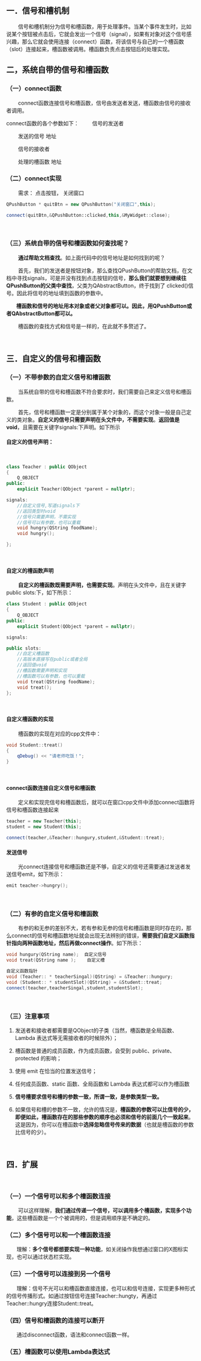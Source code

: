 ﻿## 一．信号和槽机制

&nbsp;  &nbsp;  &nbsp;  &nbsp; 信号和槽机制分为信号和槽函数，用于处理事件。当某个事件发生时，比如说某个按钮被点击后，它就会发出一个信号（signal），如果有对象对这个信号感兴趣，那么它就会使用连接（connect）函数，将该信号与自己的一个槽函数（slot）连接起来，槽函数被调用。槽函数负责点击按钮后的处理实现。
<br>

## 二，系统自带的信号和槽函数
### （一）connect函数
&nbsp;  &nbsp;  &nbsp;  &nbsp; connect函数连接信号和槽函数，信号由发送者发送，槽函数由信号的接收者调用。

connect函数的各个参数如下：
&nbsp;  &nbsp;  &nbsp;  &nbsp; 信号的发送者

&nbsp;  &nbsp;  &nbsp;  &nbsp; 发送的信号 地址

&nbsp;  &nbsp;  &nbsp;  &nbsp; 信号的接收者

&nbsp;  &nbsp;  &nbsp;  &nbsp; 处理的槽函数 地址
<br>

### （二）connect实现
&nbsp;  &nbsp;  &nbsp;  &nbsp; 需求： 点击按钮， 关闭窗口

```cpp
QPushButton * quitBtn = new QPushButton("关闭窗口",this);

connect(quitBtn,&QPushButton::clicked,this,&MyWidget::close);
```
<br>

### （三）系统自带的信号和槽函数如何查找呢？
&nbsp;  &nbsp;  &nbsp;  &nbsp; **通过帮助文档查找**。如上面代码中的信号地址是如何找到的呢？

&nbsp;  &nbsp;  &nbsp;  &nbsp; 首先，我们的发送者是按钮对象，那么查找QPushButton的帮助文档，在文档中寻找signals，可是并没有找到点击按钮的信号，**那么我们就要想到继续往QPushButton的父类中查找**，父类为QAbstractButton，终于找到了 clicked()信号。因此将信号的地址填到函数的参数中。

**&nbsp;  &nbsp;  &nbsp;  &nbsp; 槽函数和信号的地址用本对象或者父对象都可以。因此，用QPushButton或者QAbstractButton都可以。**

&nbsp;  &nbsp;  &nbsp;  &nbsp; 槽函数的查找方式和信号是一样的，在此就不多赘述了。

<br>

## 三．自定义的信号和槽函数
### （一）不带参数的自定义信号和槽函数
&nbsp;  &nbsp;  &nbsp;  &nbsp; 当系统自带的信号和槽函数不符合要求时，我们需要自己来定义信号和槽函数。

&nbsp;  &nbsp;  &nbsp;  &nbsp; 首先，信号和槽函数一定是分别属于某个对象的，而这个对象一般是自己定义的类对象。**自定义的信号只需要声明在头文件中，不需要实现**。**返回值是void**，且需要在关键字signals:下声明。如下所示

#### 自定义的信号声明：
<br>


```cpp
class Teacher : public QObject
{
    Q_OBJECT
public:
    explicit Teacher(QObject *parent = nullptr);

signals:
    //自定义信号,写道signals下
    //返回类型时void
    //信号只需要声明，不需实现
    //信号可以有参数，也可以重载
    void hungry(QString foodName);
    void hungry();

};
```

<br>

#### 自定义的槽函数声明
&nbsp;  &nbsp;  &nbsp;  &nbsp; **自定义的槽函数既需要声明，也需要实现**。声明在头文件中，且在关键字public slots:下，如下所示：

```cpp
class Student : public QObject
{
    Q_OBJECT
public:
    explicit Student(QObject *parent = nullptr);

signals:

public slots:
    //自定义槽函数
    //高版本直接写在public或者全局
    //返回值void
    //槽函数需要声明和实现
    //槽函数可以有参数，也可以重载
    void treat(QString foodName);
    void treat();
};
```

<br>

#### 自定义槽函数的实现
&nbsp;  &nbsp;  &nbsp;  &nbsp; 槽函数的实现在对应的cpp文件中：
<br>



```cpp
void Student::treat()
{
    qDebug() << "请老师吃饭！";
}
```

<br>

#### connect函数连接自定义信号和槽函数
&nbsp;  &nbsp;  &nbsp;  &nbsp; 定义和实现完信号和槽函数后，就可以在窗口cpp文件中添加connect函数将信号和槽函数连接起来
<br>

```cpp
teacher = new Teacher(this);
student = new Student(this);

connect(teacher,&Teacher::hungury,student,&Student::treat);
```

#### 发送信号
&nbsp;  &nbsp;  &nbsp;  &nbsp; 光connect连接信号和槽函数还是不够，自定义的信号还需要通过发送者发送信号emit，如下所示：

```cpp
emit teacher->hungry();
```
<br>

### （二）有参的自定义信号和槽函数

&nbsp;  &nbsp;  &nbsp;  &nbsp; 有参的和无参的差别不大，若有参和无参的信号和槽函数是同时存在的，那么connect的信号和槽函数地址就会出现无法辨别的错误，**需要我们自定义函数指针指向两种函数地址，然后再做connect操作**。如下所示：
<br>


```cpp
void hungury(QString name);  自定义信号
void treat(QString name );    自定义槽

自定义函数指针
void (Teacher:: * teacherSingal)(QString) = &Teacher::hungury;
void (Student:: * studentSlot)(QString) = &Student::treat;
connect(teacher,teacherSingal,student,studentSlot);
```
<br>

### （三）注意事项
1. 发送者和接收者都需要是QObject的子类（当然，槽函数是全局函数、Lambda 表达式等无需接收者的时候除外）；

2. 槽函数是普通的成员函数，作为成员函数，会受到 public、private、protected 的影响；

3. 使用 emit 在恰当的位置发送信号；

4. 任何成员函数、static 函数、全局函数和 Lambda 表达式都可以作为槽函数

5. **信号槽要求信号和槽的参数一致，所谓一致，是参数类型一致。**

7. 如果信号和槽的参数不一致，允许的情况是，**槽函数的参数可以比信号的少，即便如此，槽函数存在的那些参数的顺序也必须和信号的前面几个一致起来**。这是因为，你可以在槽函数中**选择忽略信号传来的数据**（也就是槽函数的参数比信号的少）。

<br>

## 四．扩展
<br>

### （一）一个信号可以和多个槽函数连接
&nbsp;  &nbsp;  &nbsp;  &nbsp; 可以这样理解，**我们通过传递一个信号，可以调用多个槽函数，实现多个功能**，这些槽函数是一个个被调用的，但是调用顺序是不确定的。
<br>

### （二）多个信号可以和一个槽函数连接
&nbsp;  &nbsp;  &nbsp;  &nbsp;理解：**多个信号都想要实现一种功能**，如关闭操作我想通过窗口的X图标实现，也可以通过状态栏实现。
<br>

### （三）一个信号可以连接到另一个信号
&nbsp;  &nbsp;  &nbsp;  &nbsp;理解：信号不光可以和槽函数直接连接，也可以和信号连接，实现更多种形式的信号传播形式。如通过按钮信号连接Teacher::hungty，再通过Teacher::hungry连接Student::treat。
<br>

### （四）信号和槽函数的连接可以断开
&nbsp;  &nbsp;  &nbsp;  &nbsp;通过disconnect函数，语法和connect函数一样。
<br>

### （五）槽函数可以使用Lambda表达式




